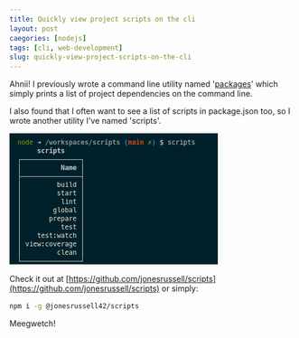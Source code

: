```yaml
---
title: Quickly view project scripts on the cli
layout: post
caegories: [nodejs]
tags: [cli, web-development]
slug: quickly-view-project-scripts-on-the-cli
---
```


Ahnii! I previously wrote a command line utility named '[packages](./quickly-view-project-dependencies-on-the-cli.html)' which simply prints a list of project dependencies on the command line.

I also found that I often want to see a list of scripts in package.json too, so I wrote another utility I've named 'scripts'.

![scripts screenshot](../assets/img/screenshot-scripts.png)

Check it out at [https://github.com/jonesrussell/scripts](https://github.com/jonesrussell/scripts) or simply:

```sh
npm i -g @jonesrussell42/scripts
```

Meegwetch!

